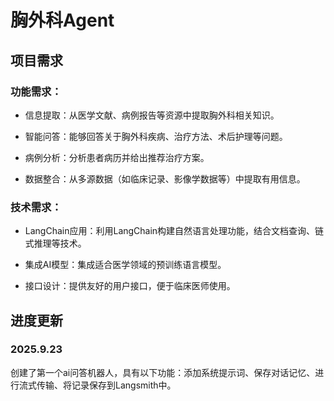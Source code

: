 # 胸外科Agent
## 项目需求
### 功能需求：

- 信息提取：从医学文献、病例报告等资源中提取胸外科相关知识。

- 智能问答：能够回答关于胸外科疾病、治疗方法、术后护理等问题。

- 病例分析：分析患者病历并给出推荐治疗方案。

- 数据整合：从多源数据（如临床记录、影像学数据等）中提取有用信息。

### 技术需求：

- LangChain应用：利用LangChain构建自然语言处理功能，结合文档查询、链式推理等技术。

- 集成AI模型：集成适合医学领域的预训练语言模型。

- 接口设计：提供友好的用户接口，便于临床医师使用。


## 进度更新

### 2025.9.23
创建了第一个ai问答机器人，具有以下功能：添加系统提示词、保存对话记忆、进行流式传输、将记录保存到Langsmith中。
